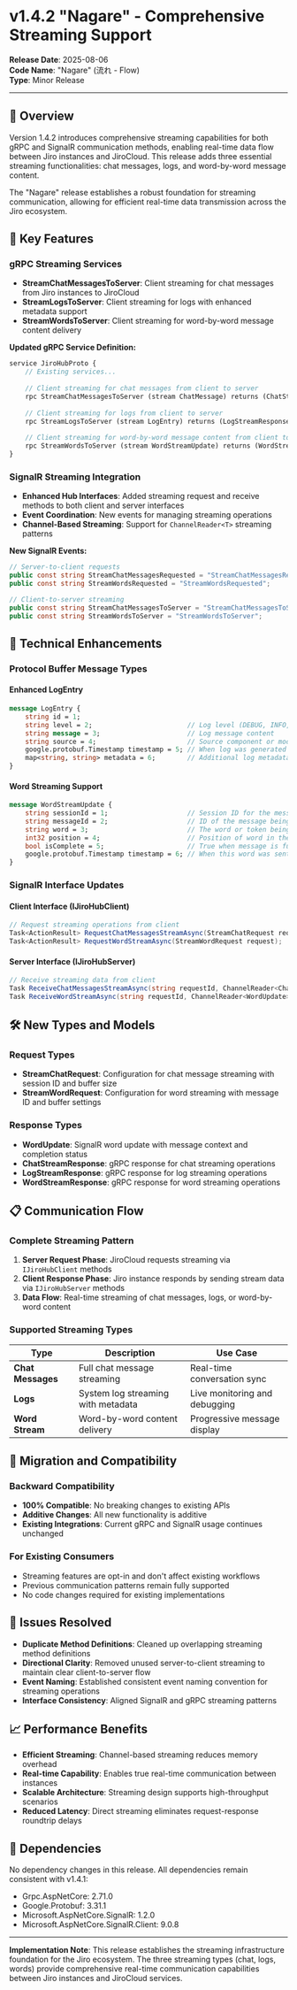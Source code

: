 # v1.4.2 "Nagare" - Comprehensive Streaming Support

**Release Date**: 2025-08-06  
**Code Name**: "Nagare" (流れ - Flow)  
**Type**: Minor Release  

---

## 🎯 Overview

Version 1.4.2 introduces comprehensive streaming capabilities for both gRPC and SignalR communication methods, enabling real-time data flow between Jiro instances and JiroCloud. This release adds three essential streaming functionalities: chat messages, logs, and word-by-word message content.

The "Nagare" release establishes a robust foundation for streaming communication, allowing for efficient real-time data transmission across the Jiro ecosystem.

## 🚀 Key Features

### gRPC Streaming Services

- **StreamChatMessagesToServer**: Client streaming for chat messages from Jiro instances to JiroCloud
- **StreamLogsToServer**: Client streaming for logs with enhanced metadata support
- **StreamWordsToServer**: Client streaming for word-by-word message content delivery

**Updated gRPC Service Definition:**

```proto
service JiroHubProto {
    // Existing services...
    
    // Client streaming for chat messages from client to server
    rpc StreamChatMessagesToServer (stream ChatMessage) returns (ChatStreamResponse);
    
    // Client streaming for logs from client to server
    rpc StreamLogsToServer (stream LogEntry) returns (LogStreamResponse);
    
    // Client streaming for word-by-word message content from client to server
    rpc StreamWordsToServer (stream WordStreamUpdate) returns (WordStreamResponse);
}
```

### SignalR Streaming Integration

- **Enhanced Hub Interfaces**: Added streaming request and receive methods to both client and server interfaces
- **Event Coordination**: New events for managing streaming operations
- **Channel-Based Streaming**: Support for `ChannelReader<T>` streaming patterns

**New SignalR Events:**

```csharp
// Server-to-client requests
public const string StreamChatMessagesRequested = "StreamChatMessagesRequested";
public const string StreamWordsRequested = "StreamWordsRequested";

// Client-to-server streaming
public const string StreamChatMessagesToServer = "StreamChatMessagesToServer";
public const string StreamWordsToServer = "StreamWordsToServer";
```

## 🔧 Technical Enhancements

### Protocol Buffer Message Types

#### Enhanced LogEntry

```proto
message LogEntry {
    string id = 1;
    string level = 2;                        // Log level (DEBUG, INFO, WARN, ERROR)
    string message = 3;                      // Log message content
    string source = 4;                       // Source component or module
    google.protobuf.Timestamp timestamp = 5; // When log was generated
    map<string, string> metadata = 6;        // Additional log metadata
}
```

#### Word Streaming Support

```proto
message WordStreamUpdate {
    string sessionId = 1;                    // Session ID for the message
    string messageId = 2;                    // ID of the message being streamed
    string word = 3;                         // The word or token being sent
    int32 position = 4;                      // Position of word in the message
    bool isComplete = 5;                     // True when message is fully streamed
    google.protobuf.Timestamp timestamp = 6; // When this word was sent
}
```

### SignalR Interface Updates

#### Client Interface (IJiroHubClient)

```csharp
// Request streaming operations from client
Task<ActionResult> RequestChatMessagesStreamAsync(StreamChatRequest request);
Task<ActionResult> RequestWordStreamAsync(StreamWordRequest request);
```

#### Server Interface (IJiroHubServer)

```csharp
// Receive streaming data from client
Task ReceiveChatMessagesStreamAsync(string requestId, ChannelReader<ChatMessage> stream);
Task ReceiveWordStreamAsync(string requestId, ChannelReader<WordUpdate> stream);
```

## 🛠️ New Types and Models

### Request Types

- **StreamChatRequest**: Configuration for chat message streaming with session ID and buffer size
- **StreamWordRequest**: Configuration for word streaming with message ID and buffer settings

### Response Types

- **WordUpdate**: SignalR word update with message context and completion status
- **ChatStreamResponse**: gRPC response for chat streaming operations
- **LogStreamResponse**: gRPC response for log streaming operations
- **WordStreamResponse**: gRPC response for word streaming operations

## 📋 Communication Flow

### Complete Streaming Pattern

1. **Server Request Phase**: JiroCloud requests streaming via `IJiroHubClient` methods
2. **Client Response Phase**: Jiro instance responds by sending stream data via `IJiroHubServer` methods
3. **Data Flow**: Real-time streaming of chat messages, logs, or word-by-word content

### Supported Streaming Types

| Type | Description | Use Case |
|------|-------------|----------|
| **Chat Messages** | Full chat message streaming | Real-time conversation sync |
| **Logs** | System log streaming with metadata | Live monitoring and debugging |
| **Word Stream** | Word-by-word content delivery | Progressive message display |

## 🔄 Migration and Compatibility

### Backward Compatibility

- **100% Compatible**: No breaking changes to existing APIs
- **Additive Changes**: All new functionality is additive
- **Existing Integrations**: Current gRPC and SignalR usage continues unchanged

### For Existing Consumers

- Streaming features are opt-in and don't affect existing workflows
- Previous communication patterns remain fully supported
- No code changes required for existing implementations

## 🐛 Issues Resolved

- **Duplicate Method Definitions**: Cleaned up overlapping streaming method definitions
- **Directional Clarity**: Removed unused server-to-client streaming to maintain clear client-to-server flow
- **Event Naming**: Established consistent event naming convention for streaming operations
- **Interface Consistency**: Aligned SignalR and gRPC streaming patterns

## 📈 Performance Benefits

- **Efficient Streaming**: Channel-based streaming reduces memory overhead
- **Real-time Capability**: Enables true real-time communication between instances
- **Scalable Architecture**: Streaming design supports high-throughput scenarios
- **Reduced Latency**: Direct streaming eliminates request-response roundtrip delays

## 🔗 Dependencies

No dependency changes in this release. All dependencies remain consistent with v1.4.1:

- Grpc.AspNetCore: 2.71.0
- Google.Protobuf: 3.31.1
- Microsoft.AspNetCore.SignalR: 1.2.0
- Microsoft.AspNetCore.SignalR.Client: 9.0.8

---

**Implementation Note**: This release establishes the streaming infrastructure foundation for the Jiro ecosystem. The three streaming types (chat, logs, words) provide comprehensive real-time communication capabilities between Jiro instances and JiroCloud services.

